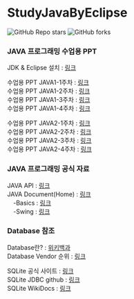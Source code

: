 ﻿# StudyJavaByEclipse

![GitHub Repo stars](https://img.shields.io/github/stars/skillvirus/StudyJavaByEclipse?style=flat-square) ![GitHub forks](https://img.shields.io/github/forks/skillvirus/StudyJavaByEclipse?color=orange&style=flat-square)

### JAVA 프로그래밍 수업용 PPT

JDK & Eclipse 설치 : [링크](https://1drv.ms/p/s!AvogHfPRl8xviKBTbz2nllhB_mAQow?e=sg70Fh)   

수업용 PPT JAVA1-1주차 : [링크](https://1drv.ms/p/s!AvogHfPRl8xvh_pJZwQkzsGfxFD4lA?e=pPvg2v)   
수업용 PPT JAVA1-2주차 : [링크](https://1drv.ms/p/s!AvogHfPRl8xviJQFh-sS6miVL2iyOg?e=liaypf)   
수업용 PPT JAVA1-3주차 : [링크](https://1drv.ms/p/s!AvogHfPRl8xviJRLqYKBauc-EQoWlw?e=qtOa6u)   
수업용 PPT JAVA1-4주차 : [링크](https://1drv.ms/p/s!AvogHfPRl8xviI1hDJNDfZPLgbJtlA?e=9srF6h)   

수업용 PPT JAVA2-1주차 : [링크](https://1drv.ms/p/s!AvogHfPRl8xviJ1q2GWfu4Y2aBHZHw?e=w3L53c)   
수업용 PPT JAVA2-2주차 : [링크](https://1drv.ms/p/s!AvogHfPRl8xviJ1sl-yjBdQ8lQ9uOw?e=7nLYo7)   
수업용 PPT JAVA2-3주차 : [링크](https://1drv.ms/p/s!AvogHfPRl8xviJ1uz983jWNYeUrOag?e=MrsbuF)   
수업용 PPT JAVA2-4주차 : [링크](https://1drv.ms/p/s!AvogHfPRl8xviJ1vWCuMW5iSr08IZw?e=b7nTcO)   
### JAVA 프로그래밍 공식 자료

JAVA API : [링크](https://docs.oracle.com/en/java/javase/16/docs/api/index.html)   
JAVA Document(Home) : [링크](https://docs.oracle.com/javase/tutorial/index.html)   
　-Basics : [링크](https://docs.oracle.com/javase/tutorial/java/nutsandbolts/index.html)   
　-Swing : [링크](https://docs.oracle.com/javase/tutorial/uiswing/components/toplevel.html)   

### Database 참조   

Database란? : [위키백과](https://ko.wikipedia.org/wiki/%EB%8D%B0%EC%9D%B4%ED%84%B0%EB%B2%A0%EC%9D%B4%EC%8A%A4)   
Database Vendor 순위 : [링크](https://db-engines.com/en/ranking)

SQLite 공식 사이트 : [링크](https://sqlite.org/uri.html)   
SQLite JDBC github : [링크](https://github.com/xerial/sqlite-jdbc/releases)   
SQLite WikiDocs : [링크](https://wikidocs.net/book/1530)   


